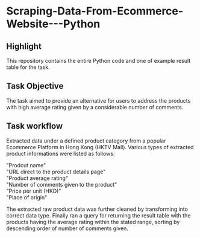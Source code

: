 # Scraping-Data-From-Ecommerce-Website---Python

## Highlight
This repository contains the entire Python code and one of example result table for the task. 

## Task Objective
The task aimed to provide an alternative for users to address the products with high average rating given by a considerable number of comments.

## Task workflow
Extracted data under a defined product category from a popular Ecommerce Platform in Hong Kong (HKTV Mall). Various types of extracted product informations were listed as follows: 

"Prodcut name"  
"URL direct to the product details page"  
"Product average rating"  
"Number of comments given to the product"  
"Price per unit (HKD)"  
"Place of origin"

The extracted raw product data was further cleaned by transforming into correct data type. Finally ran a query for returning the result table with the products having the average rating within the stated range, sorting by descending order of number of comments given.

